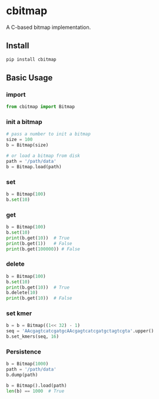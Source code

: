 # cbitmap
A C-based bitmap implementation.

## Install
```sh
pip install cbitmap
```

## Basic Usage

### import
```python
from cbitmap import Bitmap
```

### init a bitmap

```python
# pass a number to init a bitmap
size = 100
b = Bitmap(size)

# or load a bitmap from disk
path = '/path/data'
b = Bitmap.load(path)
```

### set
```python
b = Bitmap(100)
b.set(10)
```

### get
```python
b = Bitmap(100)
b.set(10)
print(b.get(10))  # True
print(b.get(1))   # False
print(b.get(100000)) # False
```

### delete
```python
b = Bitmap(100)
b.set(10)
print(b.get(10))  # True
b.delete(10)
print(b.get(10))  # False
```

### set kmer
```python
b = b = Bitmap((1<< 32) - 1)
seq = 'AAcgagtcatcgatgcAAcgagtcatcgatgctagtcgta'.upper()
b.set_kmers(seq, 16)
```

### Persistence

```python
b = Bitmap(1000)
path = '/path/data'
b.dump(path)
```

```python
b = Bitmap().load(path)
len(b) == 1000  # True
```
